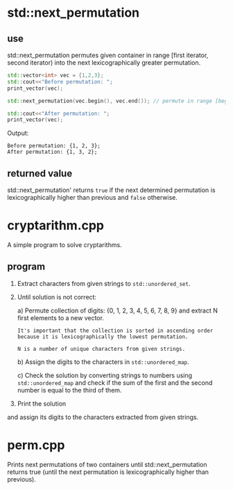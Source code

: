 # std::next_permutation

## use
std::next_permutation permutes given container in range \[first iterator, second iterator)
into the next lexicographically greater permutation.

```cpp
std::vector<int> vec = {1,2,3};
std::cout<<"Before permutation: ";
print_vector(vec);

std::next_permutation(vec.begin(), vec.end()); // permute in range [begin, end)

std::cout<<"After permutation: ";
print_vector(vec);
```
Output:
```
Before permutation: {1, 2, 3};
After permutation: {1, 3, 2};
```

## returned value
std::next_permutation' returns `true` 
if the next determined permutation is lexicographically higher than previous and `false` otherwise.

# cryptarithm.cpp
A simple program to solve cryptarithms.

## program
1) Extract characters from given strings to `std::unordered_set`.   
  
2) Until solution is not correct:  
   
   a) Permute collection of digits: {0, 1, 2, 3, 4, 5, 6, 7, 8, 9} and extract N first elements to a new vector.  
    ```
    It's important that the collection is sorted in ascending order  
    because it is lexicographically the lowest permutation.
    ```
    ```
    N is a number of unique characters from given strings.  
    ```     
   b) Assign the digits to the characters in `std::unordered_map`.  
     
   c) Check the solution by converting strings to numbers using `std::unordered_map` and check if the sum of the first and the second number is equal to the third of them.  
  
3) Print the solution  
 
and assign its digits to the characters extracted from given strings.

# perm.cpp
Prints next permutations of two containers until std::next_permutation returns true (until the next permutation is lexicographically higher than previous).
